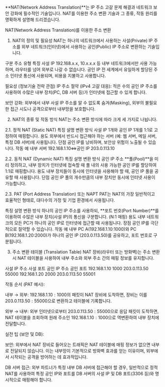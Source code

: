 **NAT(Network Address Translation)**는 IP 주소 고갈 문제 해결과 네트워크 보안 강화에 필수적인 기술입니다. NAT를 이용한 주소 변환 기술과 그 종류, 작동 원리를 명확하게 설명해 드리겠습니다.

 NAT(Network Address Translation)를 이용한 주소 변환
1. NAT의 정의 및 필요성
NAT는 하나의 네트워크에서 사용하는 사설(Private) IP 주소를 외부 네트워크(인터넷)에서 사용하는 공인(Public) IP 주소로 변환하는 기술입니다.

구분	주소 유형	특징
사설 IP	192.168.x.x, 10.x.x.x 등	내부 네트워크에서만 사용 가능하며, 라우터를 넘어 외부로 나갈 수 없습니다.
공인 IP	전 세계에서 유일하게 할당된 주소	인터넷 통신에 사용되며, 비용을 지불하고 사용합니다.


필요성 (정보기술 전략 관점)
IP 주소 절약 (IPv4 고갈 대응): 적은 수의 공인 IP 주소를 사용하여 수많은 내부 장치(PC, DB 서버 등)가 인터넷에 접근할 수 있게 합니다.

보안 강화: 외부에서 내부 사설 IP 주소를 알 수 없도록 숨겨(Masking), 외부의 불필요한 접근 시도나 공격으로부터 내부망을 보호합니다.

2. NAT의 종류 및 작동 방식
NAT는 주소 변환 방식에 따라 크게 세 가지로 나뉩니다.

2.1. 정적 NAT (Static NAT)
특징	설명
변환 방식	사설 IP 1개와 공인 IP 1개를 1:1로 고정하여 매핑합니다.
용도	외부에서 반드시 접근해야 하는 서버 (예: 웹 서버, 메일 서버, 특정 DB 서버)에 사용됩니다.
단점	공인 IP를 낭비하며, 보안상 위험이 노출될 수 있습니다.
작동 예	내부 서버 192.168.1.10⇔공인 IP 203.0.113.10


2.2. 동적 NAT (Dynamic NAT)
특징	설명
변환 방식	공인 IP 주소 **풀(Pool)**을 미리 정의하고, 내부 장치가 인터넷에 접속할 때 풀 내의 사용 가능한 공인 IP를 할당하여 1:1로 매핑합니다.
용도	내부 장치들이 동시에 인터넷을 사용해야 할 때, 공인 IP 풀을 공유할 때 사용됩니다.
단점	공인 IP 풀의 개수만큼의 내부 장치만 동시에 인터넷 사용이 가능합니다.


2.3. PAT (Port Address Translation) 또는 NAPT
PAT는 NAT의 가장 일반적이고 효율적인 형태로, 대다수의 가정 및 기업 환경에서 사용됩니다.

특징	설명
변환 방식	하나의 공인 IP 주소를 사용하되, **포트 번호(Port Number)**를 이용하여 수많은 내부 장치(사설 IP)의 통신을 구분합니다. (N:1 매핑)
용도	내부 네트워크의 모든 PC가 하나의 공인 IP로 인터넷에 접근할 때 사용됩니다.
장점	공인 IP를 극단적으로 절약할 수 있습니다.
작동 예	내부 PC A(192.168.1.10:1000)와 PC B(192.168.1.20:2000)가 하나의 공인 IP (203.0.113.50)를 공유하고, 포트 번호로 구분됩니다.


3. 주소 변환 테이블 (Translation Table)
NAT 장비(라우터 또는 방화벽)는 주소 변환 시 NAT 테이블을 사용하여 내부 주소와 외부 주소 간의 매핑 정보를 유지합니다.

사설 IP 주소	사설 포트	공인 IP 주소	공인 포트
192.168.1.10	1000	203.0.113.50	55000
192.168.1.20	2000	203.0.113.50	55001


작동 순서 (PAT 예시):

내부 → 외부: $\text{192.168.1.10}:\text{1000}$의 패킷이 NAT 장비에 도착하면, 장비는 이를 $\text{203.0.113.50}:\text{55000}$으로 변환하고 테이블에 기록합니다.

외부 → 내부: 외부 인터넷으로부터 $\text{203.0.113.50}:\text{55000}$으로 응답 패킷이 도착하면, NAT 테이블을 조회하여 원래 주소인 $\text{192.168.1.10}:\text{1000}$으로 역변환하여 내부 장치에 전달합니다.

실전 팁 (보안 및 DB):

보안: 외부에서 NAT 장비로 들어오는 트래픽은 NAT 테이블에 매핑 정보가 없으면 내부로 전달되지 않습니다. 이는 내부망이 기본적으로 방화벽 효과를 얻는 이유이며, 외부에서 시작되는 공격을 방어하는 데 효과적입니다.

DB 서버 접근: 외부 파트너가 특정 내부 DB 서버에 접근해야 할 경우, 일반적으로 정적 NAT를 사용하여 특정 공인 IP와 포트를 DB 서버의 사설 IP 및 DB 포트(3306 등)와 명시적으로 매핑해야 합니다.

